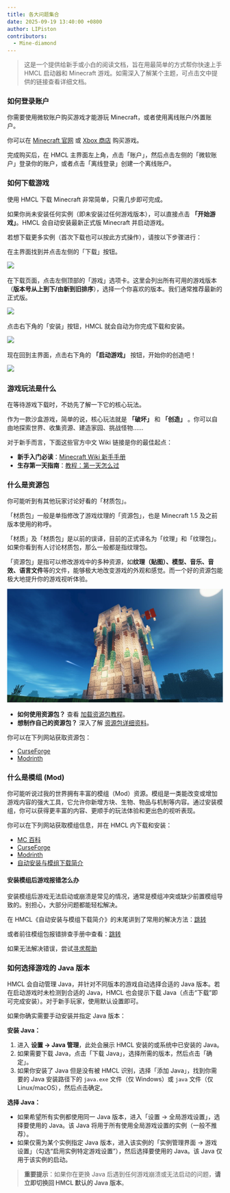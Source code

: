 ```yaml
---
title: 各大问题集合
date: 2025-09-19 13:40:00 +0800
author: LIPiston
contributors:
  - Mine-diamond
---
```


> 这是一个提供给新手或小白的阅读文档，旨在用最简单的方式帮你快速上手 HMCL 启动器和 Minecraft 游戏。如需深入了解某个主题，可点击文中提供的链接查看详细文档。

### 如何登录账户

你需要使用微软账户购买游戏才能游玩 Minecraft，或者使用离线账户/外置账户。

你可以在 [Minecraft 官网][buy-minecraft] 或 [Xbox 商店][buy-minecraft-xbox] 购买游戏。

完成购买后，在 HMCL 主界面左上角，点击「账户」，然后点击左侧的「微软账户」登录你的账户，或者点击「离线登录」创建一个离线账户。

### 如何下载游戏

使用 HMCL 下载 Minecraft 非常简单，只需几步即可完成。 

如果你尚未安装任何实例（即未安装过任何游戏版本），可以直接点击 **「开始游戏」**。HMCL 会自动安装最新正式版 Minecraft 并启动游戏。  

若想下载更多实例（首次下载也可以按此方式操作），请按以下步骤进行：  

在主界面找到并点击左侧的「下载」按钮。

![][faq-img1]

在下载页面，点击左侧顶部的「游戏」选项卡。这里会列出所有可用的游戏版本（**版本号从上到下/由新到旧排序**），选择一个你喜欢的版本。我们通常推荐最新的正式版。

![][faq-img2]

点击右下角的「安装」按钮，HMCL 就会自动为你完成下载和安装。

![][faq-img3]

现在回到主界面，点击右下角的 **「启动游戏」** 按钮，开始你的创造吧！

![][faq-img4]

### 游戏玩法是什么

在等待游戏下载时，不妨先了解一下它的核心玩法。 

作为一款沙盒游戏，简单的说，核心玩法就是 **「破坏」** 和 **「创造」** 。你可以自由地探索世界、收集资源、建造家园、挑战怪物……  

对于新手而言，下面这些官方中文 Wiki 链接是你的最佳起点：
- **新手入门必读**：[Minecraft Wiki 新手手册][zh-minecraft-wiki-guide-for-beginners]
- **生存第一天指南**：[教程：第一天怎么过][zh-minecraft-wiki-first-10-minutes]

### 什么是资源包

你可能听到有其他玩家讨论好看的「材质包」。  

「材质包」一般是单指修改了游戏纹理的「资源包」，也是 Minecraft 1.5 及之前版本使用的称呼。

「材质」及「材质包」是以前的误译，目前的正式译名为「纹理」和「纹理包」。如果你看到有人讨论材质包，那么一般都是指纹理包。

「资源包」是指可以修改游戏中的多种资源，如**纹理（贴图）、模型、音乐、音效、语言文件**等的文件，能够极大地改变游戏的外观和感觉。而一个好的资源包能极大地提升你的游戏视听体验。

![大致示意图][faq-img5]

- **如何使用资源包？** 查看 [加载资源包教程][zh-minecraft-wiki-loading-a-resource-pack]。
- **想制作自己的资源包？** 深入了解 [资源包详细资料][zh-minecraft-wiki-resource-pack]。

你可以在下列网站获取资源包：
- [CurseForge][curseforge-minecraft-texture-packs]
- [Modrinth][modrinth-resourcepacks]

### 什么是模组 (Mod)

你可能听说过我的世界拥有丰富的模组（Mod）资源。模组是一类能改变或增加游戏内容的强大工具，它允许你新增方块、生物、物品与机制等内容。通过安装模组，你可以获得更丰富的内容、更顺手的玩法体验和更出色的视听表现。

你可以在下列网站获取模组信息，并在 HMCL 内下载和安装：
- [MC 百科][mcmod]
- [CurseForge][curseforge-minecraft-mods]
- [Modrinth][modrinth-mods]
- [自动安装与模组下载简介][launcher-auto-installing]

#### 安装模组后游戏报错怎么办

安装模组后游戏无法启动或崩溃是常见的情况，通常是模组冲突或缺少前置模组导致的。别担心，大部分问题都能轻松解决。 

在 HMCL《自动安装与模组下载简介》的末尾讲到了常用的解决方法：[跳转][launcher-auto-installing-hash-1]

或者前往模组包报错排查手册中查看：[跳转][modpack-error-handbook]

如果无法解决错误，尝试[寻求帮助][docs-help]

### 如何选择游戏的 Java 版本

HMCL 会自动管理 Java，并针对不同版本的游戏自动选择合适的 Java 版本。若在启动游戏时未检测到合适的 Java，HMCL 也会提示下载 Java（点击“下载”即可完成安装）。对于新手玩家，使用默认设置即可。

如果你确实需要手动安装并指定 Java 版本：  

**安装 Java：**
1. 进入 **设置 -> Java 管理**，此处会展示 HMCL 安装的或系统中已安装的 Java。  
2. 如果需要下载 Java，点击「下载 Java」，选择所需的版本，然后点击「确定」。  
3. 如果你安装了 Java 但是没有被 HMCL 识别，选择「添加 Java」，找到你需要的 Java 安装路径下的 `java.exe` 文件（仅 Windows）或 `java` 文件（仅 Linux/macOS），然后点击确定。  

**选择 Java：**
- 如果希望所有实例都使用同一 Java 版本，进入「设置 -> 全局游戏设置」，选择要使用的 Java。该 Java 将用于所有使用全局游戏设置的实例（一般不推荐）。
- 如果仅需为某个实例指定 Java 版本，进入该实例的「实例管理界面 -> 游戏设置」（勾选“启用实例特定游戏设置”），然后选择要使用的 Java。该 Java 仅用于该实例的启动。

> **重要提示**：如果你在更换 Java 后遇到任何游戏崩溃或无法启动的问题，**请立即切换回 HMCL 默认的 Java 版本**。  

<!--{% comment %}-->
[faq-img1]: /assets/img/docs/faq/img1.png
[faq-img2]: /assets/img/docs/faq/img2.png
[faq-img3]: /assets/img/docs/faq/img3.png
[faq-img4]: /assets/img/docs/faq/img4.png
[faq-img5]: /assets/img/docs/faq/img5.jpg
[launcher-auto-installing]: /_launcher/auto-installing.md
[launcher-auto-installing-hash-1]: /_launcher/auto-installing.md#安装-mod-后游戏报错无法启动
[modpack-error-handbook]: /_modpack/error-handbook.md
[docs-help]: /_docs/help.md
<!--{% endcomment %}--{{ '>' }}
[faq-img1]: {% link /assets/img/docs/faq/img1.png %}
[faq-img2]: {% link /assets/img/docs/faq/img2.png %}
[faq-img3]: {% link /assets/img/docs/faq/img3.png %}
[faq-img4]: {% link /assets/img/docs/faq/img4.png %}
[faq-img5]: {% link /assets/img/docs/faq/img5.jpg %}
[launcher-auto-installing]: {% link _launcher/auto-installing.md %}
[launcher-auto-installing-hash-1]: {% link /_launcher/auto-installing.md %}#安装-mod-后游戏报错无法启动
[modpack-error-handbook]: {% link _modpack/error-handbook.md %}
[docs-help]: {% link _docs/help.md %}
<!---->

[buy-minecraft]: https://www.minecraft.net/en-us/store/minecraft-java-bedrock-edition-pc
[buy-minecraft-xbox]: https://www.xbox.com/games/store/minecraft-java-bedrock-edition-for-pc/9nxp44l49shj
[zh-minecraft-wiki-first-10-minutes]: https://zh.minecraft.wiki/w/Tutorial:第一天
[zh-minecraft-wiki-guide-for-beginners]: https://zh.minecraft.wiki/w/教程/新手手册
[zh-minecraft-wiki-loading-a-resource-pack]: https://zh.minecraft.wiki/w/Tutorial:加载资源包
[zh-minecraft-wiki-resource-pack]: https://zh.minecraft.wiki/w/资源包
[curseforge-minecraft-texture-packs]: https://www.curseforge.com/minecraft/texture-packs
[modrinth-resourcepacks]: https://modrinth.com/resourcepacks
[mcmod]: https://www.mcmod.cn
[curseforge-minecraft-mods]: https://www.curseforge.com/minecraft/search?class=mc-mods
[modrinth-mods]: https://modrinth.com/mods
